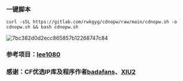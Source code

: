 
### 一键脚本
```
curl -sSL https://gitlab.com/rwkgyg/cdnopw/raw/main/cdnopw.sh -o cdnopw.sh && bash cdnopw.sh
```

![7bc382d0d2ecc865857b12268747c84](https://github.com/yonggekkk/openwrt-ddns-cdnip/assets/121604513/234bbb62-70ca-4861-9460-23d43aa64c35)


### 参考项目：[lee1080](https://github.com/lee1080/CloudflareSpeedTestDDNS)

### 感谢：CF优选IP库及程序作者[badafans](https://github.com/badafans/Cloudflare-IP-SpeedTest)、[XIU2](https://github.com/XIU2/CloudflareSpeedTest)
